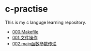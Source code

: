 # c-practise
This is my c languge learning repository.
* [000.Makefile](https://github.com/sunzhongmeng/c-practise/tree/master/000.makefile)
* [001.文件操作](https://github.com/sunzhongmeng/c-practise/tree/master/001.file_operate)
* [002.main函数参数传递](https://github.com/sunzhongmeng/c-practise/tree/master/002.main_function)

